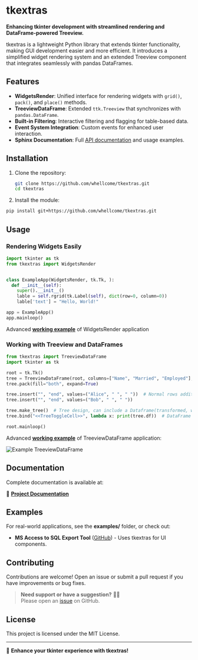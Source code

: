 # tkextras

**Enhancing tkinter development with streamlined rendering and DataFrame-powered Treeview.**

tkextras is a lightweight Python library that extends tkinter functionality, making GUI development easier and more
efficient. It introduces a simplified widget rendering system and an extended Treeview component that integrates
seamlessly with pandas DataFrames.

## Features

- **WidgetsRender**: Unified interface for rendering widgets with `grid()`, `pack()`, and `place()` methods.
- **TreeviewDataFrame**: Extended `ttk.Treeview` that synchronizes with `pandas.DataFrame`.
- **Built-in Filtering**: Interactive filtering and flagging for table-based data.
- **Event System Integration**: Custom events for enhanced user interaction.
- **Sphinx Documentation**: Full [API documentation](https://tkextras.readthedocs.io) and usage examples.

## Installation

1. Clone the repository:
   ```bash
   git clone https://github.com/whellcome/tkextras.git
   cd tkextras
   ```

2. Install the module:

```sh
pip install git+https://github.com/whellcome/tkextras.git
```

## Usage

### Rendering Widgets Easily

```python
import tkinter as tk
from tkextras import WidgetsRender


class ExampleApp(WidgetsRender, tk.Tk, ):
  def __init__(self):
    super().__init__()
    lable = self.rgrid(tk.Label(self), dict(row=0, column=0))
    lable['text'] = "Hello, World!"

app = ExampleApp()
app.mainloop()
```
Advanced **[working example](examples/example_widgets_render.py)** of WidgetsRender application


### Working with Treeview and DataFrames

```python
from tkextras import TreeviewDataFrame
import tkinter as tk

root = tk.Tk()
tree = TreeviewDataFrame(root, columns=["Name", "Married", "Employed"], show='headings')
tree.pack(fill="both", expand=True)

tree.insert("", "end", values=("Alice", " ", " "))  # Normal rows addition
tree.insert("", "end", values=("Bob", " ", " "))

tree.make_tree()  # Tree design, can include a Dataframe(transformed, with identical columns) to loading
tree.bind("<<TreeToggleCell>>", lambda x: print(tree.df))  # DataFrame synchronization

root.mainloop()
```
Advanced **[working example](examples/example_treeview_dataframe.py)** of TreeviewDataFrame application:

![Example TreeviewDataFrame](https://raw.githubusercontent.com/whellcome/tkextras/4318f6286a884fd38f3a8827b05bf871910e6a30/example_treeview_dataframe.png)

## Documentation

Complete documentation is available at:

📖 **[Project Documentation](https://tkextras.readthedocs.io)**

## Examples

For real-world applications, see the **examples/** folder, or check out:

- **MS Access to SQL Export Tool** ([GitHub](https://github.com/whellcome/MSAccessToSQL)) - Uses tkextras for UI
  components.

## Contributing

Contributions are welcome! Open an issue or submit a pull request if you have improvements or bug fixes.

> **Need support or have a suggestion?** 🚀🔥  
> Please open an [issue](https://github.com/whellcome/tkextras/issues) on GitHub.

## License

This project is licensed under the MIT License.

---

🚀 **Enhance your tkinter experience with tkextras!**
